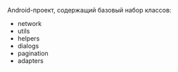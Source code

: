 Android-проект, содержащий базовый набор классов:
+ network
+ utils
+ helpers
+ dialogs
+ pagination
+ adapters